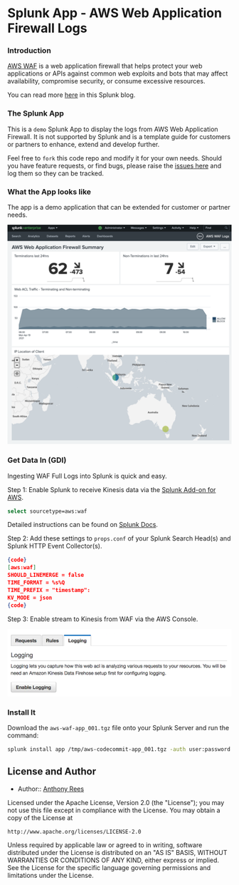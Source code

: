 # Splunk App - AWS Web Application Firewall Logs
### Introduction
[AWS WAF](https://aws.amazon.com/waf/) is a web application firewall that helps protect your web applications or APIs against common web exploits and bots that may affect availability, compromise security, or consume excessive resources.  
  
You can read more [here](https://www.splunk.com/en_us/blog/partners/increase-security-posture-and-troubleshoot-service-delivery-with-splunk-new-aws-waf-full-logs-feature.html) in this Splunk blog.
  
### The Splunk App
This is a `demo` Splunk App to display the logs from AWS Web Application Firewall.  It is not supported by Splunk and is a template guide for customers or partners to enhance, extend and develop further.
  
Feel free to `fork` this code repo and modify it for your own needs.  Should you have feature requests, or find bugs, please raise the [issues here](https://github.com/anthonygrees/splunk_app_aws_waf/issues) and log them so they can be tracked.

### What the App looks like
The app is a demo application that can be extended for customer or partner needs.  
  
![WAF App](/images/waf.png)
  
### Get Data In (GDI)
Ingesting WAF Full Logs into Splunk is quick and easy.  
  
Step 1: Enable Splunk to receive Kinesis data via the [Splunk Add-on for AWS](https://splunkbase.splunk.com/app/1876/).  
```bash
select sourcetype=aws:waf
```
Detailed instructions can be found on [Splunk Docs](https://docs.splunk.com/Documentation/AddOns/released/AWS/Kinesis).
  
Step 2: Add these settings to `props.conf` of your Splunk Search Head(s) and Splunk HTTP Event Collector(s).  
```json
{code}
[aws:waf]
SHOULD_LINEMERGE = false
TIME_FORMAT = %s%Q
TIME_PREFIX = "timestamp":
KV_MODE = json
{code}
```
  
Step 3: Enable stream to Kinesis from WAF via the AWS Console.
  
![Enable Kinesis](/images/enable.png)
  
### Install It
Download the `aws-waf-app_001.tgz` file onto your Splunk Server and run the command:  
```bash
splunk install app /tmp/aws-codecommit-app_001.tgz -auth user:password
```  
  
## License and Author
  
* Author:: [Anthony Rees](<reesy@splunk.com>)

Licensed under the Apache License, Version 2.0 (the "License");
you may not use this file except in compliance with the License.
You may obtain a copy of the License at

    http://www.apache.org/licenses/LICENSE-2.0

Unless required by applicable law or agreed to in writing, software
distributed under the License is distributed on an "AS IS" BASIS,
WITHOUT WARRANTIES OR CONDITIONS OF ANY KIND, either express or implied.
See the License for the specific language governing permissions and
limitations under the License.